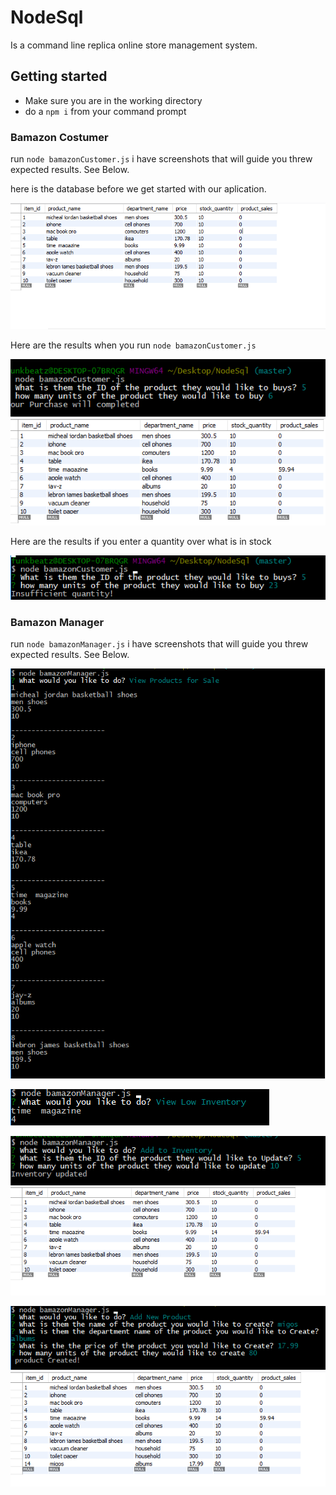 # NodeSql

Is a command line replica online store management system.

## Getting started

* Make sure you are in the working directory
* do a `npm i` from your command prompt

### Bamazon Costumer

run `node bamazonCustomer.js`  i have screenshots that will guide you threw expected results. See Below.

here is the database before we get started with our aplication.

![hey](images/database1.PNG)


Here are the results when you run `node bamazonCustomer.js`


![hey](images/bamazoncustomer.PNG)
![hey](images/database2.PNG)


Here are the results if you enter a quantity over what is in stock

![hey](images/error.PNG)

### Bamazon Manager

run `node bamazonManager.js`  i have screenshots that will guide you threw expected results. See Below.


![hey](images/bmanager.PNG)

![hey](images/bmanager2.PNG)

![hey](images/bmanager3.PNG)
![hey](images/database3.PNG)

![hey](images/bmanager4.PNG)
![hey](images/database4.PNG)













































